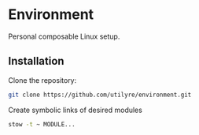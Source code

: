 # Environment

Personal composable Linux setup.

## Installation

Clone the repository:

```bash
git clone https://github.com/utilyre/environment.git
```

Create symbolic links of desired modules

```bash
stow -t ~ MODULE...
```
